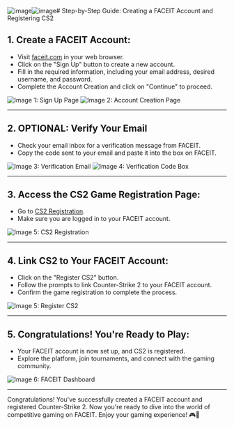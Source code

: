 ![image](https://github.com/Broulf/UL-CS/assets/66291288/6776a4fa-5171-4513-8373-ecb0c1a8ff56)![image](https://github.com/Broulf/UL-CS/assets/66291288/55f173c8-41eb-4d26-ac8b-a7f316068b61)# Step-by-Step Guide: Creating a FACEIT Account and Registering CS2

## 1. **Create a FACEIT Account:**

   - Visit [faceit.com](https://www.faceit.com/en/signup) in your web browser.
   - Click on the "Sign Up" button to create a new account.
   - Fill in the required information, including your email address, desired username, and password.
   - Complete the Account Creation and click on "Continue" to proceed.

   ![Image 1: Sign Up Page](https://cdn.discordapp.com/attachments/688564775998980128/1174575610929094676/image.png?ex=656817c8&is=6555a2c8&hm=065943f5b5a99cc20f4ffbdcaee11f6665cae98e45a86342f8c3c0f74784f959&)
   ![Image 2: Account Creation Page](https://cdn.discordapp.com/attachments/688564775998980128/1174575925401243648/image.png?ex=65681813&is=6555a313&hm=c960f340a737d07d6886e479fda378bb05c9802e924398b82725b94560567594&)

---

## 2. **OPTIONAL: Verify Your Email**

   - Check your email inbox for a verification message from FACEIT.
   - Copy the code sent to your email and paste it into the box on FACEIT.

   ![Image 3: Verification Email](https://cdn.discordapp.com/attachments/688564775998980128/1174576295208820747/image.png?ex=6568186b&is=6555a36b&hm=36130202400a02adca4505892b8a7b7c08b00b118e26867430ea21750897fd00&)
   ![Image 4: Verification Code Box](https://cdn.discordapp.com/attachments/688564775998980128/1174576677716770877/image.png?ex=656818c6&is=6555a3c6&hm=a3772aa55463a16a56a74f9fec39691ee4dd08f1134bcf98d0722b053b51cd6c&)

---

## 3. **Access the CS2 Game Registration Page:**

   - Go to [CS2 Registration](https://www.faceit.com/en/register-game/cs2).
   - Make sure you are logged in to your FACEIT account.

   ![Image 5: CS2 Registration](https://cdn.discordapp.com/attachments/688564775998980128/1174576864027750400/image.png?ex=656818f2&is=6555a3f2&hm=1c235e260c8660ccf2c6964cf60af9561e4a046896627e1f61b8101a1dd90772&)

---

## 4. **Link CS2 to Your FACEIT Account:**

   - Click on the "Register CS2" button.
   - Follow the prompts to link Counter-Strike 2 to your FACEIT account.
   - Confirm the game registration to complete the process.

   ![Image 5: Register CS2](image5.png)

---

## 5. **Congratulations! You're Ready to Play:**

   - Your FACEIT account is now set up, and CS2 is registered.
   - Explore the platform, join tournaments, and connect with the gaming community.

   ![Image 6: FACEIT Dashboard](image6.png)

---

Congratulations! You've successfully created a FACEIT account and registered Counter-Strike 2. Now you're ready to dive into the world of competitive gaming on FACEIT. Enjoy your gaming experience! 🎮🚀
